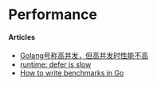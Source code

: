 # Performance

#### Articles
* [Golang号称高并发，但高并发时性能不高](https://zhuanlan.zhihu.com/p/21514693)
* [runtime: defer is slow](https://github.com/golang/go/issues/14939)
* [How to write benchmarks in Go](https://dave.cheney.net/2013/06/30/how-to-write-benchmarks-in-go)
